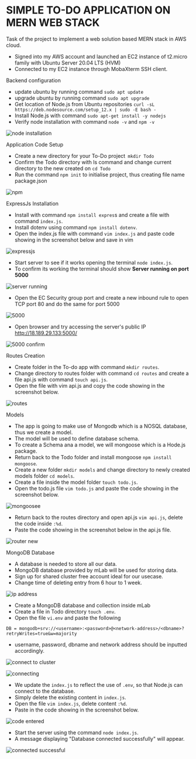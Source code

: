 # SIMPLE TO-DO APPLICATION ON MERN WEB STACK
Task of the project to implement a web solution based MERN stack in AWS cloud.
* Signed into my AWS account and launched an EC2 instance of t2.micro family with Ubuntu Server 20.04 LTS (HVM)
* Connected to my EC2 instance through MobaXterm SSH client.

Backend configuration
- update ubuntu by running command `sudo apt update`
- upgrade ubuntu by running command `sudo apt upgrade`
- Get location of Node.js from Ubuntu repositories `curl -sL https://deb.nodesource.com/setup_12.x | sudo -E bash -`
- Install Node.js with command `sudo apt-get install -y nodejs`
- Verify node installation with command `node -v`  and `npm -v`

![node installation](https://user-images.githubusercontent.com/50557587/138787111-88c5b8c8-4219-4069-9196-eff9713fbb27.PNG)

Application Code Setup
- Create a new directory for your To-Do project` mkdir Todo`
- Confirm the Todo directory with ls command and change current directory to the new created on `cd Todo`
- Run the command `npm init` to initialise project, thus creating file name package.json

![npm](https://user-images.githubusercontent.com/50557587/138788182-1fa1250d-cf5e-4e9f-9325-76ab8ed267a7.PNG)

ExpressJs Installation
- Install with command `npm install expres`s and create a file with command  `index.js`.
- Install dotenv using command `npm install dotenv`.
- Open the index.js file with command `vim index.js` and paste code showing in the screenshot below and save in vim

![expressjs](https://user-images.githubusercontent.com/50557587/138789226-f21d63d4-6cac-407c-bc5d-17e53bad387b.PNG)

- Start server to see if it works opening the terminal `node index.js`. 
- To confirm its working the terminal should show **Server running on port 5000**

![server running](https://user-images.githubusercontent.com/50557587/138790265-abcc31d5-73c6-465c-939e-ac323ab86dc2.PNG)

- Open the EC Security group port and create a new inbound rule to open TCP port 80 and do the same for port 5000

![5000](https://user-images.githubusercontent.com/50557587/138790553-1641f9b5-9f74-4bc8-a9cd-92c4499af4bb.PNG)

- Open browser and try accessing the server's public IP http://18.189.29.133:5000/

![5000 confirm](https://user-images.githubusercontent.com/50557587/138791415-ecef0487-1870-4b7c-a0b0-680af339e6d9.PNG)

Routes Creation
- Create folder in the To-do app with command `mkdir routes`.
- Change directory to routes folder with command `cd routes` and create a file api.js with command `touch api.js`.
- Open the file with vim api.js and copy the code showing in the screenshot below.

![routes](https://user-images.githubusercontent.com/50557587/138792312-e8a2fbe7-2cb5-4e1b-9ee8-c45af144da86.PNG)

Models
- The app is going to make use of Mongodb which is a NOSQL database, thus we create a model.
- The model will be used to define database schema.
- To create a Schema ana a model, we will mongoose which is a Hode.js package.
- Return back to the Todo folder and install mongoose `npm install mongoose`.
- Create a new folder `mkdir models` and change directory to newly created models folder `cd models`.
- Create a file inside the model folder `touch todo.js`.
- Open the todo.js file  `vim todo.js` and paste the code showing in the screenshot below.

![mongoosee](https://user-images.githubusercontent.com/50557587/138932066-b1978bcf-b685-45fc-9241-93d29e995baf.PNG)

- Return back to the routes directory and open api.js `vim api.js`, delete the code inside `:%d`.
- Paste the code showing in the screenshot below in the api.js file.

![router new](https://user-images.githubusercontent.com/50557587/138932707-44b7b791-cf00-49e4-ac44-04e9b257ef71.PNG)

MongoDB Database
- A database is needed to store all our data.
- MongoDB database provided by mLab will be used for storing data.
- Sign up for shared cluster free account ideal for our usecase.
- Change time of deleting entry from 6 hour to 1 week.

![ip address](https://user-images.githubusercontent.com/50557587/138952815-2f9e9c72-67c4-4e92-9e5c-c1d2fa2244d3.PNG)

- Create a MongoDB database and collection inside mLab
- Create a file in Todo directory `touch .env`.
- Open the file `vi.env` and paste the following

`DB = mongodb+srv://<username>:<password>@<network-address>/<dbname>?retryWrites=true&w=majority`

- username, password, dbname and network address should be inputted accordingly.

![connect to cluster](https://user-images.githubusercontent.com/50557587/138953755-0b2d4091-0bb6-45ce-b7e4-87a9d262790f.PNG)

![connecting](https://user-images.githubusercontent.com/50557587/138954945-b60d70e3-6ddb-4be7-849d-df9c539762ac.PNG)

- We update the `index.js` to reflect the use of `.env`, so that Node.js can connect to the database.
- Simply delete the existing content in `index.js`.
- Open the file `vim index.js`, delete content `:%d`.
- Paste in the code showing in the screenshot below.

![code entered](https://user-images.githubusercontent.com/50557587/138955765-bad371a9-e631-407f-bf47-5de7ea9eef79.PNG)

- Start the server using the command `node index.js`.
- A message displaying "Database connected successfully" will appear.

![connected successful](https://user-images.githubusercontent.com/50557587/138956042-d5c12395-0fdf-4270-a268-fea6bc1b1fc7.PNG)
































